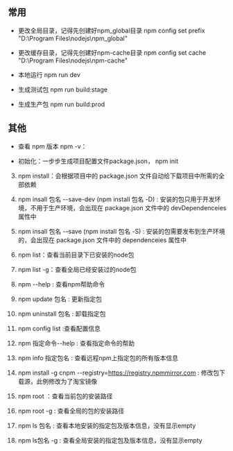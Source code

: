 ## 常用

- 更改全局目录，记得先创建好npm_global目录
npm config set prefix "D:\Program Files\nodejs\npm_global"

- 更改缓存目录，记得先创建好npm-cache目录
npm config set cache "D:\Program Files\nodejs\npm-cache"

- 本地运行
npm run dev

- 生成测试包
npm run build:stage

- 生成生产包
npm run build:prod

## 其他

- 查看 npm 版本
npm -v：

- 初始化：一步步生成项目配置文件package.json，
npm init

3. npm install：会根据项目中的 package.json 文件自动给下载项目中所需的全部依赖

4. npm insall 包名 --save-dev (npm install 包名 -D) : 安装的包只用于开发环境，不用于生产环境，会出现在 package.json 文件中的 devDependenceies 属性中

5. npm insall 包名 --save (npm install 包名 -S) :  安装的包需要发布到生产环境的，会出现在 package.json 文件中的 dependenceies 属性中

6. npm list：查看当前目录下已安装的node包

7. npm list -g：查看全局已经安装过的node包

8. npm --help : 查看npm帮助命令

9. npm update 包名 : 更新指定包

10. npm uninstall 包名 : 卸载指定包

11. npm config list  :查看配置信息

12. npm 指定命令--help : 查看指定命令的帮助

13. npm info 指定包名 : 查看远程npm上指定包的所有版本信息

14. npm install -g cnpm --registry=https://registry.npmmirror.com : 修改包下载源，此例修改为了淘宝镜像

15. npm root ：查看当前包的安装路径

16. npm root -g : 查看全局的包的安装路径

17. npm ls 包名 : 查看本地安装的指定包及版本信息，没有显示empty

18. npm ls包名 -g : 查看全局安装的指定包及版本信息，没有显示empty

